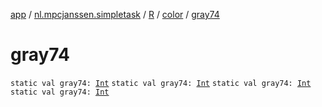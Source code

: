 [app](../../../index.md) / [nl.mpcjanssen.simpletask](../../index.md) / [R](../index.md) / [color](index.md) / [gray74](.)

# gray74

`static val gray74: `[`Int`](https://kotlinlang.org/api/latest/jvm/stdlib/kotlin/-int/index.html)
`static val gray74: `[`Int`](https://kotlinlang.org/api/latest/jvm/stdlib/kotlin/-int/index.html)
`static val gray74: `[`Int`](https://kotlinlang.org/api/latest/jvm/stdlib/kotlin/-int/index.html)
`static val gray74: `[`Int`](https://kotlinlang.org/api/latest/jvm/stdlib/kotlin/-int/index.html)